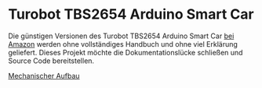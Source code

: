 # Turobot TBS2654 Arduino Smart Car

Die günstigen Versionen des Turobot TBS2654 Arduino Smart Car [bei Amazon](https://www.amazon.de/dp/B01FXF0KEM/) werden ohne vollständiges Handbuch und ohne viel Erklärung geliefert. Dieses Projekt möchte die Dokumentationslücke schließen und Source Code bereitstellen.

[Mechanischer Aufbau](./Mechanischer%20Aufbau.md)
